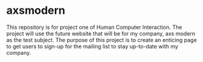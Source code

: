# axsmodern

This repository is for project one of Human Computer Interaction.
The project will use the future website that will be for my company,
axs modern as the test subject. The purpose of this project is to 
create an enticing page to get users to sign-up for the mailing list
to stay up-to-date with my company.
